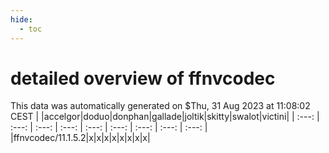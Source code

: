 ```yaml
---
hide:
  - toc
---
```


detailed overview of ffnvcodec
==============================


This data was automatically generated on $Thu, 31 Aug 2023 at 11:08:02 CEST
| |accelgor|doduo|donphan|gallade|joltik|skitty|swalot|victini|
| :---: | :---: | :---: | :---: | :---: | :---: | :---: | :---: | :---: |
|ffnvcodec/11.1.5.2|x|x|x|x|x|x|x|x|
